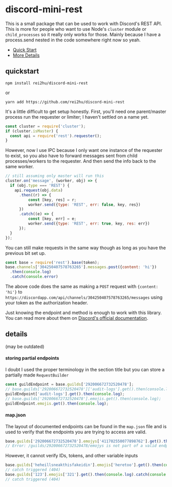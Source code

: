 # discord-mini-rest

This is a small package that can be used to work with Discord's REST API. This is more for
people who want to use Node's `cluster` module or `child_processes` so it really only works
for those. Mainly because I have a process.send nested in the code somewhere right now so yeah.

* [Quick Start](#quickstart)
* [More Details](#details)


## quickstart
```
npm install rei2hu/discord-mini-rest
```
or
```
yarn add https://github.com/rei2hu/discord-mini-rest
```

It's a little difficult to get setup honestly. First, you'll need one 
parent/master process run the requester or limiter; I haven't settled
on a name yet.
```js
const cluster = require('cluster');
if (cluster.isMaster) {
  const api = require('rest').requester();
}
```
However, now I use IPC because I only want one instance of the
requester to exist, so you also have to forward messages sent from
child processes/workers to the requester. And then send the info back
to the same worker.
```js
// still assuming only master will run this
cluster.on('message', (worker, obj) => {
  if (obj.type === 'REST') {
    api.request(obj.data)
      .then((r) => {
          const [key, res] = r;
          worker.send({type: 'REST', err: false, key, res})
      })
      .catch((e) => {
          const [key, err] = e;
          worker.send({type: 'REST', err: true, key, res: err})
      });
  }
});
```

You can still make requests in the same way though as long as you have
the previous bit set up.
```js
const base = require('rest').base(token);
base.channels['304250407578763265'].messages.post({content: 'hi'})
  .then(console.log)
  .catch(console.error)
```

The above code does the same as making a `POST` request with `{content: 'hi'}`
to `https://discordapp.com/api/channels/304250407578763265/messages` using
your token as the authorization header.

Just knowing the endpoint and method is enough to work with this library.
You can read more about them on
[Discord's official documentation](https://discordapp.com/developers/docs/intro).

## details

(may be outdated)

#### storing partial endpoints
I doubt I used the proper terminology in the section title but you can store a partially made `RequestBuilder`
```js
const guildEndpoint = base.guilds['292006672732520478'];
// base.guilds['292006672732520478']['audit-logs'].get().then(console.log);
guildEndpoint['audit-logs'].get().then(console.log);
// base.guilds['292006672732520478'].emojis.get().then(console.log);
guildEndpoint.emojis.get().then(console.log);
```

#### map.json
The layout of documented endpoints can be found in the `map.json` file and is used to verify that the endpoints you are
trying to access are valid.

```js
base.guilds['292006672732520478'].emojys['411702550077898762'].get().then(console.log).catch(console.error)
// Error: /guilds/292006672732520478/emojys is not part of a valid endpoint
```

However, it cannot verify IDs, tokens, and other variable inputs
```js
base.guilds['heheillsneakthisfakeidin'].emojis['heretoo'].get().then(console.log).catch(console.error)
// catch triggered (404)
base.guilds['123'].emojis['321'].get().then(console.log).catch(console.error)
// catch triggered (404)
```
